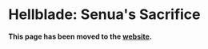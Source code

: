 # Hellblade: Senua's Sacrifice

**This page has been moved to the [website](https://illusion0001.github.io/patch).**

<!--


[Installation Guide](https://illusion0001.github.io/install-instructions/)

## Resolution Patch

Author: [illusion](https://twitter.com/illusion0002)

[Framerate analysis](https://youtu.be/DO8zPsX_ahE)

This game already runs with uncapped framerate.

Only useful for Base Console.

In file `eboot.bin`

<details>
<summary>Code 1.02 (Click to Expand)</summary>

```
# all code below must be applied

# allow screenpercentage to be used
0x252C934 74 0D

# call
0x2702C8D 67 67 E8 7D 0A 22 00

# main code
0x2923710 C3 48 8B 05 C8 72 E1 02 C7 00 00 00 86 42 C3 89

# Presets:

# 540p target
C7 00 00 00 48 42 C3 89

# 720p target // default, search for this, then replace with others
C7 00 00 00 86 42 C3 89

# 900p target
C7 00 F6 A8 A6 42 C3 89

# 50.0f  = 00 00 48 42
# 67.0f  = 00 00 86 42
# 83.33f = F6 A8 A6 42
```

</details>

## Skip Startup Videos

Author: [illusion](https://twitter.com/illusion0002)

[Demo](https://cdn.discordapp.com/attachments/650395105479360514/858528041557557278/SkipMovieDemo.mp4)

Curiously enough, it makes no difference in loading times.

In file `eboot.bin`

<details>
<summary>Code 1.02 (Click to Expand)</summary>

```
0x1E5C0C2 48 E9 87 06 00 00
```

</details>

## Disable Motion Blur

In file `eboot.bin`

<details>
<summary>Code 1.02 (Click to Expand)</summary>

```
0x178EE71 EB 40
```

</details>

## Disable Film Grain

In file `eboot.bin`

<details>
<summary>Code 1.02 (Click to Expand)</summary>

```
0x156032F EB
```

</details>

## Disable Post Processing

In file `eboot.bin`

<details>
<summary>Code 1.02 (Click to Expand)</summary>

```
0x15602B5 48 E9
```

</details>
